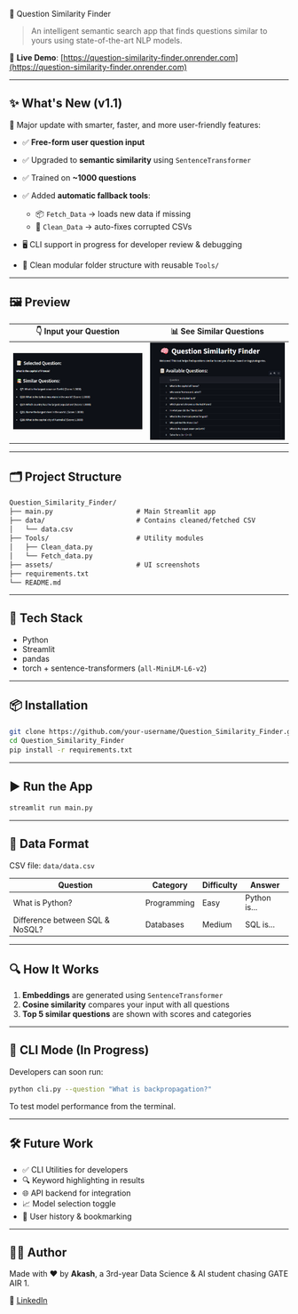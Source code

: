🧠 Question Similarity Finder

> An intelligent semantic search app that finds questions similar to yours using state-of-the-art NLP models.

📍 **Live Demo**: [https://question-similarity-finder.onrender.com](https://question-similarity-finder.onrender.com)

---

## ✨ What's New (v1.1)

🚀 Major update with smarter, faster, and more user-friendly features:

* ✅ **Free-form user question input**
* ✅ Upgraded to **semantic similarity** using `SentenceTransformer`
* ✅ Trained on **\~1000 questions**
* ✅ Added **automatic fallback tools**:

  * 📦 `Fetch_Data` → loads new data if missing
  * 🧹 `Clean_Data` → auto-fixes corrupted CSVs
* 🖥️ CLI support in progress for developer review & debugging
* 📂 Clean modular folder structure with reusable `Tools/`

---

## 🖼️ Preview

| 👇 Input your Question       | 📊 See Similar Questions       |
| ---------------------------- | ------------------------------ |
| ![input](./assets/image.png) | ![output](./assets/image1.png) |

---

## 🗂️ Project Structure

```
Question_Similarity_Finder/
├── main.py                     # Main Streamlit app
├── data/                       # Contains cleaned/fetched CSV
│   └── data.csv
├── Tools/                      # Utility modules
│   ├── Clean_data.py
│   └── Fetch_data.py
├── assets/                     # UI screenshots
├── requirements.txt
└── README.md
```

---

## 🔧 Tech Stack

* Python
* Streamlit
* pandas
* torch + sentence-transformers (`all-MiniLM-L6-v2`)

---

## 📦 Installation

```bash
git clone https://github.com/your-username/Question_Similarity_Finder.git
cd Question_Similarity_Finder
pip install -r requirements.txt
```

---

## ▶️ Run the App

```bash
streamlit run main.py
```

---

## 📁 Data Format

CSV file: `data/data.csv`

| Question                        | Category    | Difficulty | Answer       |
| ------------------------------- | ----------- | ---------- | ------------ |
| What is Python?                 | Programming | Easy       | Python is... |
| Difference between SQL & NoSQL? | Databases   | Medium     | SQL is...    |

---

## 🔍 How It Works

1. **Embeddings** are generated using `SentenceTransformer`
2. **Cosine similarity** compares your input with all questions
3. **Top 5 similar questions** are shown with scores and categories

---

## 🧪 CLI Mode (In Progress)

Developers can soon run:

```bash
python cli.py --question "What is backpropagation?"
```

To test model performance from the terminal.

---

## 🛠️ Future Work

* ✅ CLI Utilities for developers
* 🔍 Keyword highlighting in results
* 🌐 API backend for integration
* 📈 Model selection toggle
* 👤 User history & bookmarking

---

## 🙋‍♂️ Author

Made with ❤️ by **Akash**, a 3rd-year Data Science & AI student chasing GATE AIR 1.

🔗 [LinkedIn](https://www.linkedin.com/in/akash-ch/)